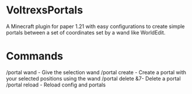 # VoltrexsPortals
A Minecraft plugin for paper 1.21 with easy configurations to create simple portals between a set of coordinates set by a wand like WorldEdit. 

# Commands
/portal wand - Give the selection wand
/portal create <name> - Create a portal with your selected positions using the wand
/portal delete <name> &7- Delete a portal
/portal reload - Reload config and portals
